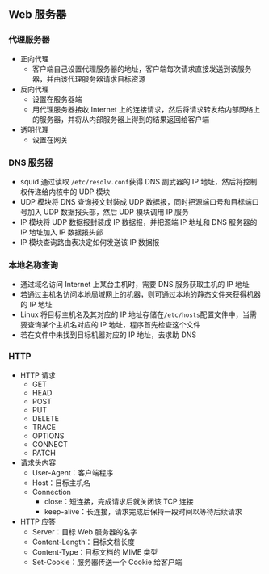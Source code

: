 ## Web 服务器

### 代理服务器

- 正向代理
  - 客户端自己设置代理服务器的地址，客户端每次请求直接发送到该服务器，并由该代理服务器请求目标资源
- 反向代理
  - 设置在服务器端
  - 用代理服务器接收 Internet 上的连接请求，然后将请求转发给内部网络上的服务器，并将从内部服务器上得到的结果返回给客户端
- 透明代理
  - 设置在网关

### DNS 服务器

- squid 通过读取 `/etc/resolv.conf`获得 DNS 副武器的 IP 地址，然后将控制权传递给内核中的 UDP 模块
- UDP 模块将 DNS 查询报文封装成 UDP 数据报，同时把源端口号和目标端口号加入 UDP 数据报头部，然后 UDP 模块调用 IP 服务
- IP 模块将 UDP 数据报封装成 IP 数据报，并把源端 IP 地址和 DNS 服务器的 IP 地址加入 IP 数据报头部
- IP 模块查询路由表决定如何发送该 IP 数据报

### 本地名称查询

- 通过域名访问 Internet 上某台主机时，需要 DNS 服务获取主机的 IP 地址
- 若通过主机名访问本地局域网上的机器，则可通过本地的静态文件来获得机器的 IP 地址
- Linux 将目标主机名及其对应的 IP 地址存储在`/etc/hosts`配置文件中，当需要查询某个主机名对应的 IP 地址，程序首先检查这个文件
- 若在文件中未找到目标机器对应的 IP 地址，去求助 DNS

### HTTP

- HTTP 请求
  - GET
  - HEAD
  - POST
  - PUT
  - DELETE
  - TRACE
  - OPTIONS
  - CONNECT
  - PATCH
- 请求头内容
  - User-Agent：客户端程序
  - Host：目标主机名
  - Connection
    - close：短连接，完成请求后就关闭该 TCP 连接
    - keep-alive：长连接，请求完成后保持一段时间以等待后续请求
- HTTP 应答
  - Server：目标 Web 服务器的名字
  - Content-Length：目标文档长度
  - Content-Type：目标文档的 MIME 类型
  - Set-Cookie：服务器传送一个 Cookie 给客户端
